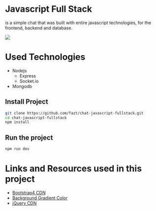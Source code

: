 # Javascript Full Stack
is a simple chat that was built with entire javascript technologies, for the frontend, backend and database. 

![](docs/screenshot.png)

# Used Technologies
- Nodejs
  - Express
  - Socket.io
- Mongodb

## Install Project

```bash
git clone https://github.com/fazt/chat-javascript-fullstack.git
cd chat-javascript-fullstack
npm install
```

## Run the project

```bash
npm run dev
```

# Links and Resources used in this project

- [Bootstrap4 CDN](http://getbootstrap.com/docs/4.0/getting-started/introduction/)
- [Background Gradient Color](https://uigradients.com/#Lawrencium)
- [jQuery CDN](https://code.jquery.com/)
